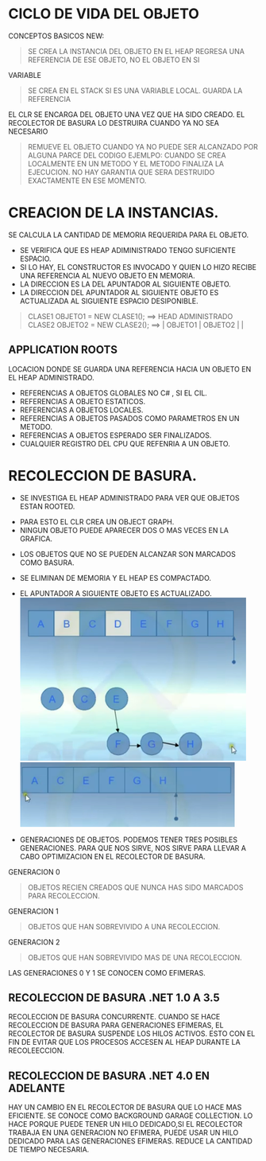 # CICLO DE VIDA DEL OBJETO

CONCEPTOS BASICOS
NEW:
> SE CREA LA INSTANCIA DEL OBJETO EN EL HEAP
REGRESA UNA REFERENCIA DE ESE OBJETO, NO EL OBJETO EN SI

VARIABLE
> SE CREA EN EL STACK SI ES UNA VARIABLE LOCAL.
GUARDA LA REFERENCIA

EL CLR SE ENCARGA DEL OBJETO UNA VEZ QUE HA SIDO CREADO. EL RECOLECTOR DE BASURA LO DESTRUIRA CUANDO YA NO SEA NECESARIO  
> REMUEVE EL OBJETO CUANDO YA NO PUEDE SER ALCANZADO POR ALGUNA PARCE DEL CODIGO
> EJEMLPO: CUANDO SE CREA LOCALMENTE EN UN METODO Y EL METODO FINALIZA LA EJECUCION.
> NO HAY GARANTIA QUE SERA DESTRUIDO EXACTAMENTE EN ESE MOMENTO.

# CREACION DE LA INSTANCIAS.
SE CALCULA LA CANTIDAD DE MEMORIA REQUERIDA PARA EL OBJETO.
* SE VERIFICA QUE ES HEAP ADIMINISTRADO TENGO SUFICIENTE ESPACIO.
* SI LO HAY, EL CONSTRUCTOR ES INVOCADO Y QUIEN LO HIZO RECIBE UNA REFERENCIA AL NUEVO OBJETO EN MEMORIA.
* LA DIRECCION ES LA DEL APUNTADOR AL SIGUIENTE OBJETO.
* LA DIRECCION DEL APUNTADOR AL SIGUIENTE OBJETO ES ACTUALIZADA AL SIGUIENTE ESPACIO DESIPONIBLE.
> CLASE1 OBJETO1 = NEW CLASE1(); ==> HEAD ADMINISTRADO 
> CLASE2 OBJETO2 = NEW CLASE2(); ==> | OBJETO1 | OBJETO2 |      |  

## APPLICATION ROOTS
LOCACION DONDE SE GUARDA UNA REFERENCIA HACIA UN OBJETO EN EL HEAP ADMINISTRADO.
 - REFERENCIAS A OBJETOS GLOBALES NO C# , SI EL CIL.
 - REFERENCIAS A OBJETO ESTATICOS.
 - REFERENCIAS A OBJETOS LOCALES.
 - REFERENCIAS A OBJETOS PASADOS COMO PARAMETROS EN UN METODO.
 - REFERENCIAS A OBJETOS ESPERADO SER FINALIZADOS.
 - CUALQUIER REGISTRO DEL CPU QUE REFENRIA A UN OBJETO.

# RECOLECCION DE BASURA.
* SE INVESTIGA EL HEAP ADMINISTRADO PARA VER QUE OBJETOS ESTAN ROOTED.
 - PARA ESTO EL CLR CREA UN OBJECT GRAPH.
 - NINGUN OBJETO PUEDE APARECER DOS O MAS VECES EN LA GRAFICA.
* LOS OBJETOS QUE NO SE PUEDEN ALCANZAR SON MARCADOS COMO BASURA.
* SE ELIMINAN DE MEMORIA Y EL HEAP ES COMPACTADO.
* EL APUNTADOR A SIGUIENTE OBJETO ES ACTUALIZADO.
![RECOLOCTOR DE BASURA](./recolectorBasura.png)
![HEAP COMPACTADO](./heapCompactado.png)

* GENERACIONES DE OBJETOS.
PODEMOS TENER TRES POSIBLES GENERACIONES. PARA QUE NOS SIRVE, NOS SIRVE PARA LLEVAR A CABO OPTIMIZACION EN EL RECOLECTOR DE BASURA.

GENERACION 0
> OBJETOS RECIEN CREADOS QUE NUNCA HAS SIDO MARCADOS PARA RECOLECCION.

GENERACION 1
> OBJETOS QUE HAN SOBREVIVIDO A UNA RECOLECCION.

GENERACION 2
> OBJETOS QUE HAN SOBREVIVIDO MAS DE UNA RECOLECCION.

LAS GENERACIONES 0 Y 1 SE CONOCEN COMO EFIMERAS.

## RECOLECCION DE BASURA .NET 1.0 A 3.5
RECOLECCION DE BASURA CONCURRENTE. CUANDO SE HACE RECOLECCION DE BASURA PARA GENERACIONES EFIMERAS, EL RECOLECTOR DE BASURA SUSPENDE LOS HILOS ACTIVOS. ESTO CON EL FIN DE EVITAR QUE LOS PROCESOS ACCESEN AL HEAP DURANTE LA RECOLEECCION.

## RECOLECCION DE BASURA .NET 4.0 EN ADELANTE
HAY UN CAMBIO EN EL RECOLECTOR DE BASURA QUE LO HACE MAS EFICIENTE. SE CONOCE COMO BACKGROUND GARAGE COLLECTION. LO HACE PORQUE PUEDE TENER UN HILO DEDICADO,SI EL RECOLECTOR TRABAJA EN UNA GENERACION NO EFIMERA, PUEDE USAR UN HILO DEDICADO PARA LAS GENERACIONES EFIMERAS. REDUCE LA CANTIDAD DE TIEMPO NECESARIA.